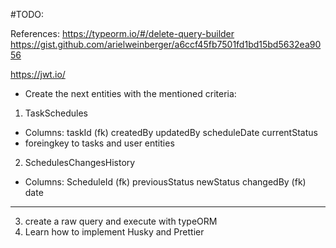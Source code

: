 #TODO:

References:
https://typeorm.io/#/delete-query-builder
https://gist.github.com/arielweinberger/a6ccf45fb7501fd1bd15bd5632ea9056

https://jwt.io/

- Create the next entities with the mentioned criteria:

1. TaskSchedules

- Columns:
  taskId (fk)
  createdBy
  updatedBy
  scheduleDate
  currentStatus
- foreingkey to tasks and user entities

2. SchedulesChangesHistory

- Columns:
  ScheduleId (fk)
  previousStatus
  newStatus
  changedBy (fk)
  date

---

3. create a raw query and execute with typeORM
4. Learn how to implement Husky and Prettier
